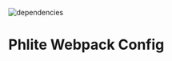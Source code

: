 ![dependencies](https://img.shields.io/david/phlitewebsites/phlite-webpack-config.svg)

# Phlite Webpack Config

